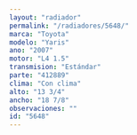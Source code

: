 ```yaml
---
layout: "radiador"
permalink: "/radiadores/5648/"
marca: "Toyota"
modelo: "Yaris"
ano: "2007"
motor: "L4 1.5"
transmision: "Estándar"
parte: "412889"
clima: "Con clima"
alto: "13 3/4"
ancho: "18 7/8"
observaciones: ""
id: "5648"
---
```


